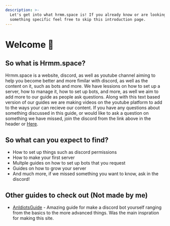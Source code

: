 ```yaml
---
description: >-
  Let's get into what hrmm.space is! If you already know or are looking for
  something specific feel free to skip this introduction page.
---
```


# Welcome 👋

## So what is Hrmm.space?

Hrmm.space is a website, discord, as well as youtube channel aiming to help you become better and more fimilar with discord, as well as the content on it, such as bots and more. We have lessions on how to set up a server, how to manage it, how to set up bots, and more, as well we aim to add more to our guide as people ask questions. Along with this text based version of our guides we are making videos on the youtube platform to add to the ways your can recieve our content. If you have any questions about something discussed in this guide, or would like to ask a question on something we have missed, join the discord from the link above in the header or [Here](https://discord.gg/pqMMx2A).



## So what can you expect to find?

* How to set up things such as discord permissions
* How to make your first server
* Multple guides on how to set up bots that you request
* Guides on how to grow your server
* And much more, if we missed something you want to know, ask in the discord!

## Other guides to check out \(Not made by me\)

* [AnIdiotsGuide](https://anidiots.guide/) - Amazing guide for make a discord bot yourself ranging from the basics to the more advanced things. Was the main inspration for making this site.

